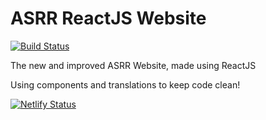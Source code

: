 # ASRR ReactJS Website

[![Build Status](https://travis-ci.com/ASRRtechnologies/ASRR-React.svg?branch=master)](https://travis-ci.com/ASRRtechnologies/ASRR-React)


The new and improved ASRR Website, made using ReactJS

Using components and translations to keep code clean!

[![Netlify Status](https://api.netlify.com/api/v1/badges/de536162-587c-48b3-91c4-081a5a1b2976/deploy-status)](https://app.netlify.com/sites/asrr/deploys)
